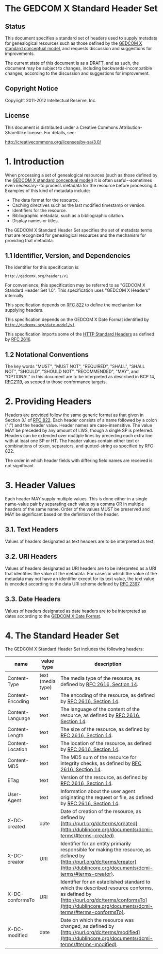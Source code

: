 # The GEDCOM X Standard Header Set

## Status

This document specifies a standard set of headers used to supply metadata for
genealogical resources such as those defined by the
[GEDCOM X standard conceptual model](https://github.com/FamilySearch/gedcomx/blob/master/specifications/conceptual-model-specification.md),
and requests discussion and suggestions for improvements.

The current state of this document is as a DRAFT, and as such, the document
may be subject to changes, including backwards-incompatible changes, according to the
discussion and suggestions for improvement.

## Copyright Notice

Copyright 2011-2012 Intellectual Reserve, Inc.

## License

This document is distributed under a Creative Commons Attribution-ShareAlike license.
For details, see:

http://creativecommons.org/licenses/by-sa/3.0/

# 1. Introduction

When processing a set of genealogical resources (such as those defined by the
[GEDCOM X standard conceptual model](https://github.com/FamilySearch/gedcomx/blob/master/specifications/conceptual-model-specification.md))
it is often useful--sometimes even necessary--to process metadata for the resource before processing
it. Examples of this kind of metadata include:

* The data format for the resource.
* Caching directives such as the last modified timestamp or version.
* Identifiers for the resource.
* Bibliographic metadata, such as a bibliographic citation.
* Display names or titles.

The GEDCOM X Standard Header Set specifies the set of metadata terms that are
recognized for genealogical resources and the mechanism for providing that metadata.

## 1.1 Identifier, Version, and Dependencies

The identifier for this specification is:

`http://gedcomx.org/headers/v1`

For convenience, this specification may be referred to as "GEDCOM X Standard Header Set 1.0".
This specification uses "GEDCOM X Headers" internally.

This specification depends on [RFC 822](http://www.w3.org/Protocols/rfc822/) to define the mechanism
for supplying headers.

This specification depends on the GEDCOM X Date Format identified
by [`http://gedcomx.org/date-model/v1`](https://github.com/FamilySearch/gedcomx/blob/master/specifications/date-format-specification.md).

This specification imports some of the [HTTP Standard Headers](http://www.w3.org/Protocols/rfc2616/rfc2616-sec14.html)
as defined by [RFC 2616](http://tools.ietf.org/html/rfc2616).

## 1.2 Notational Conventions

The key words "MUST", "MUST NOT", "REQUIRED", "SHALL", "SHALL NOT",
"SHOULD", "SHOULD NOT", "RECOMMENDED", "MAY", and "OPTIONAL" in this
document are to be interpreted as described in BCP 14,
[RFC2119](http://tools.ietf.org/html/rfc2119), as scoped to those conformance
targets.

# 2. Providing Headers

Headers are provided follow the same generic format as that given in Section 3.1 of
[RFC 822](http://www.w3.org/Protocols/rfc822/). Each header consists of a name
followed by a colon (":") and the header value. Header names are case-insensitive. The
value MAY be preceded by any amount of LWS, though a single SP is preferred.
Headers can be extended over multiple lines by preceding each extra line with at
least one SP or HT. The header values contain either text or combinations of token,
separators, and quoted-string as specified by RFC 822.

The order in which header fields with differing field names are received is not significant.

# 3. Header Values

Each header MAY supply multiple values. This is done either in a single name-value pair
by separating each value by a comma OR in multiple headers of the same name. Order of
the values MUST be preserved and MAY be significant based on the definition of the header.

## 3.1. Text Headers

Values of headers designated as text headers are to be interpreted as text.

## 3.2. URI Headers

Values of headers designated as URI headers are to be interpreted as a URI that
identifies the value of the metadata. For cases in which the value of the metadata
may not have an identifier except for its text value, the text value is
encoded according to the data URI scheme defined by [RFC 2397](http://tools.ietf.org/html/rfc2397).

## 3.3. Date Headers

Values of headers designated as date headers are to be interpreted as dates
according to the [GEDCOM X Date Format](https://github.com/FamilySearch/gedcomx/blob/master/specifications/date-format-specification.md).

# 4. The Standard Header Set

The GEDCOM X Standard Header Set includes the following headers:

name | value type | description
-----|------------|------------
Content-Type | text (media type) | The media type of the resource, as defined by [RFC 2616, Section 14](http://www.w3.org/Protocols/rfc2616/rfc2616-sec14.html).
Content-Encoding | text | The encoding of the resource, as defined by [RFC 2616, Section 14](http://www.w3.org/Protocols/rfc2616/rfc2616-sec14.html).
Content-Language | text | The language of the content of the resource, as defined by [RFC 2616, Section 14](http://www.w3.org/Protocols/rfc2616/rfc2616-sec14.html).
Content-Length | text | The size of the resource, as defined by [RFC 2616, Section 14](http://www.w3.org/Protocols/rfc2616/rfc2616-sec14.html).
Content-Location | text | The location of the resource, as defined by [RFC 2616, Section 14](http://www.w3.org/Protocols/rfc2616/rfc2616-sec14.html).
Content-MD5 | text | The MD5 sum of the resource for integrity checks, as defined by [RFC 2616, Section 14](http://www.w3.org/Protocols/rfc2616/rfc2616-sec14.html).
ETag | text | Version of the resource, as defined by [RFC 2616, Section 14](http://www.w3.org/Protocols/rfc2616/rfc2616-sec14.html).
User-Agent | text | Information about the user agent originating the request or file, as defined by [RFC 2616, Section 14](http://www.w3.org/Protocols/rfc2616/rfc2616-sec14.html).
X-DC-created | date | Date of creation of the resource, as defined by [http://purl.org/dc/terms/created](http://dublincore.org/documents/dcmi-terms/#terms-created).
X-DC-creator | URI | Identifier for an entity primarily responsible for making the resource, as defined by [http://purl.org/dc/terms/creator](http://dublincore.org/documents/dcmi-terms/#terms-creator).
X-DC-conformsTo | URI | Identifier for an established standard to which the described resource conforms, as defined by [http://purl.org/dc/terms/conformsTo](http://dublincore.org/documents/dcmi-terms/#terms-conformsTo).
X-DC-modified | date | Date on which the resource was changed, as defined by [http://purl.org/dc/terms/modified](http://dublincore.org/documents/dcmi-terms/#terms-modified).

